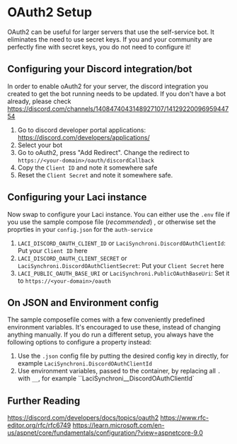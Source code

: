 # OAuth2 Setup
OAuth2 can be useful for larger servers that use the self-service bot. It eliminates the need to use secret keys. If you and
your community are perfectly fine with secret keys, you do not need to configure it!
## Configuring your Discord integration/bot
In order to enable oAuth2 for your server, the discord integration you created to get the bot running needs to be updated. If you don't have a bot already, please check https://discord.com/channels/1408474043148927107/1412922009695944754

1. Go to discord developer portal applications: https://discord.com/developers/applications/
2. Select your bot
3. Go to oAuth2, press "Add Redirect". Change the redirect to ``https://<your-domain>/oauth/discordCallback``
4. Copy the ``Client ID`` and note it somewhere safe
5. Reset the ``Client Secret`` and note it somewhere safe.

## Configuring your Laci instance

Now swap to configure your Laci instance.
You can either use the ``.env`` file if you use the sample compose file (*recommended*) , or otherwise set the proprties in your ``config.json`` for the ``auth-service``

1. ``LACI_DISCORD_OAUTH_CLIENT_ID`` or ``LaciSynchroni.DiscordOAuthClientId``: Put your ``Client ID`` here
2. ``LACI_DISCORD_OAUTH_CLIENT_SECRET`` or ``LaciSynchroni.DiscordOAuthClientSecret``: Put your ``Client Secret`` here
3. ``LACI_PUBLIC_OAUTH_BASE_URI`` or ``LaciSynchroni.PublicOAuthBaseUri``: Set it to ``https://<your-domain>/oauth``

## On JSON and Environment config
The sample composefile comes with a few conveniently predefined environment variables. It's encouraged to use these, instead of changing anything manually. If you do run a different setup, you always have the following options to configure a property instead:
1. Use the ``.json`` config file by putting the desired config key in directly, for example ``LaciSynchroni.DiscordOAuthClientId``
2. Use environment variables, passed to the container, by replacing all ``.`` with ``__``, for example ``LaciSynchroni__DiscordOAuthClientId`

## Further Reading
https://discord.com/developers/docs/topics/oauth2
https://www.rfc-editor.org/rfc/rfc6749
https://learn.microsoft.com/en-us/aspnet/core/fundamentals/configuration/?view=aspnetcore-9.0